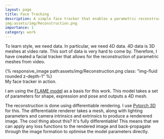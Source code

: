 ```yaml
---
layout: page
title: Face Tracking
description: A simple face tracker that enables a parametric reconstruction of video.
img:assets/img/Reconstruction.png
importance: 1
category: work
---
```


To learn style, we need data. In particular, we need 4D data. 4D data is 3D meshes at video rate. This sort of data is very hard to come by. Therefore, I have created a facial tracker that allows for the reconstruction of parametric meshes from video.

<div class="row mt-3">
    <div class="col-sm mt-3 mt-md-0">
        {% responsive_image path:assets/img/Reconstruction.png class: "img-fluid rounded z-depth-1" %}
    </div>
</div>
<div class="caption">
    My face tracker in action.
</div>

I am using the [FLAME model](https://flame.is.tue.mpg.de/) as a basis for this work. This model takes a set of parameters for shape, expression and pose and outputs a 4D mesh.

The reconstruction is done using differentiable rendering. I use [Pytorch 3D](https://pytorch3d.org/) for this. The differentiable renderer takes a mesh, along with lighting parameters and camera intrinsics and extrinsics to produce a renderered image. The cool thing about this? It's fully differentiable! This means that we can apply any loss functions to the rendered image and back-propagate through the image formation to optimise the model parameters directly.



